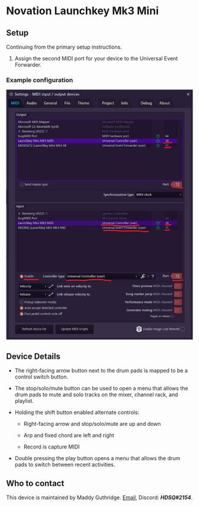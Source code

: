 
# Novation Launchkey Mk3 Mini

## Setup

Continuing from the primary setup instructions.

1. Assign the second MIDI port for your device to the Universal Event
   Forwarder.

### Example configuration

![A screenshot of FL Studio's MIDI Settings window, showing a correct configuration](./images/launchkey_mk3_mini_setup.png)

## Device Details

* The right-facing arrow button next to the drum pads is mapped to be a
  control switch button.

* The stop/solo/mute button can be used to open a menu that allows the drum
  pads to mute and solo tracks on the mixer, channel rack, and playlist.

* Holding the shift button enabled alternate controls:

  * Right-facing arrow and stop/solo/mute are up and down

  * Arp and fixed chord are left and right

  * Record is capture MIDI

* Double pressing the play button opens a menu that allows the drum pads to
  switch between recent activities.

## Who to contact

This device is maintained by Maddy Guthridge. [Email](mailto:hdsq@outlook.com),
Discord: ***HDSQ#2154***.
